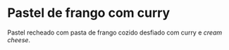 # Pastel de frango com curry

Pastel recheado com pasta de frango cozido desfiado com curry e 
_cream cheese_.

